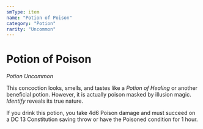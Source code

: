 ```yaml
---
smType: item
name: "Potion of Poison"
category: "Potion"
rarity: "Uncommon"
---
```


# Potion of Poison
*Potion Uncommon*

This concoction looks, smells, and tastes like a *Potion of Healing* or another beneficial potion. However, it is actually poison masked by illusion magic. *Identify* reveals its true nature.

If you drink this potion, you take 4d6 Poison damage and must succeed on a DC 13 Constitution saving throw or have the Poisoned condition for 1 hour.
